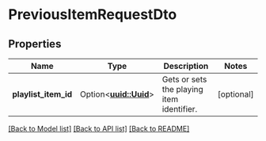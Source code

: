 # PreviousItemRequestDto

## Properties

Name | Type | Description | Notes
------------ | ------------- | ------------- | -------------
**playlist_item_id** | Option<[**uuid::Uuid**](uuid::Uuid.md)> | Gets or sets the playing item identifier. | [optional]

[[Back to Model list]](../README.md#documentation-for-models) [[Back to API list]](../README.md#documentation-for-api-endpoints) [[Back to README]](../README.md)


